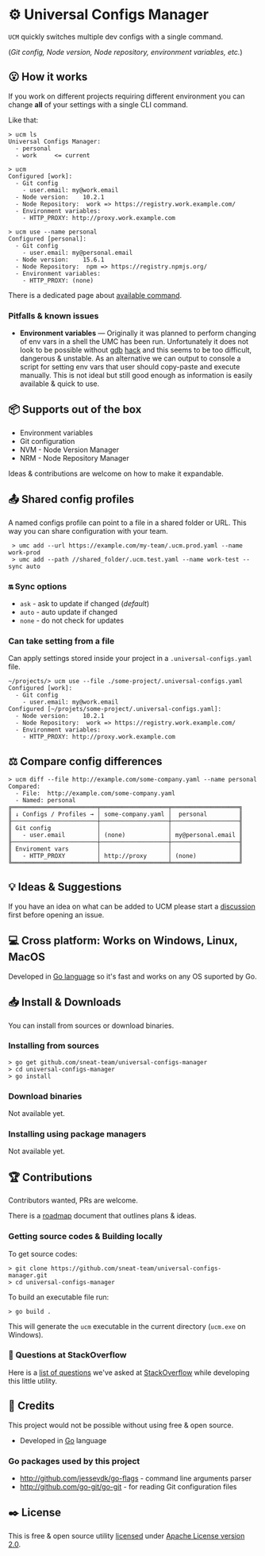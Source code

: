 # ⚙️ Universal Configs Manager

`UCM` quickly switches multiple dev configs with a single command.

(_Git config, Node version, Node repository, environment variables, etc._)

## 😮 How it works
If you work on different projects requiring different environment you can change **all** of your settings with a single CLI command.

Like that:

```
> ucm ls
Universal Configs Manager:
  - personal
  - work     <= current

> ucm
Configured [work]:
  - Git config
    - user.email: my@work.email
  - Node version:    10.2.1
  - Node Repository:  work => https://registry.work.example.com/
  - Environment variables:
    - HTTP_PROXY: http://proxy.work.example.com

> ucm use --name personal
Configured [personal]:
  - Git config
    - user.email: my@personal.email
  - Node version:    15.6.1
  - Node Repository:  npm => https://registry.npmjs.org/
  - Environment variables:
    - HTTP_PROXY: (none)
```

There is a dedicated page about [available command](commands/README.md).

### Pitfalls & known issues

- **Environment variables** &mdash; Originally it was planned to perform changing of env vars in a shell the UMC has been run.
  Unfortunately it does not look to be possible
  without [gdb](https://stackoverflow.com/a/6631034/1975086) [hack](https://stackoverflow.com/a/61801422/1975086)
  and this seems to be too difficult, dangerous & unstable.
  As an alternative we can output to console a script for setting env vars that user should copy-paste and execute manually.
  This is not ideal but still good enough as information is easily available & quick to use.

## 📦 Supports out of the box

- Environment variables
- Git configuration
- NVM - Node Version Manager
- NRM - Node Repository Manager

Ideas & contributions are welcome on how to make it expandable.

## 📤 Shared config profiles
A named configs profile can point to a file in a shared folder or URL.
This way you can share configuration with your team.
```
 > umc add --url https://example.com/my-team/.ucm.prod.yaml --name work-prod
 > umc add --path //shared_folder/.ucm.test.yaml --name work-test --sync auto
```
### 🔛 Sync options
- `ask` - ask to update if changed (_default_)
- `auto` - auto update if changed
- `none` - do not check for updates

### Can take setting from a file
Can apply settings stored inside your project in a `.universal-configs.yaml` file.
```
~/projects/> ucm use --file ./some-project/.universal-configs.yaml
Configured [work]:
  - Git config
    - user.email: my@work.email
Configured [~/projets/some-project/.universal-configs.yaml]:
  - Node version:    10.2.1
  - Node Repository:  work => https://registry.work.example.com/
  - Environment variables:
    - HTTP_PROXY: http://proxy.work.example.com
```

## ⚖️ Compare config differences
```
> ucm diff --file http://example.com/some-company.yaml --name personal
Compared:
  - File:  http://example.com/some-company.yaml
  - Named: personal
╔════════════════════════╤═══════════════════╤═══════════════════╗
║ ↓ Configs / Profiles → │ some-company.yaml │  personal         ║
╟────────────────────────┼───────────────────┼───────────────────╢
║ Git config             │                   │                   ║
║   - user.email         │ (none)            │ my@personal.email ║
╟────────────────────────┼───────────────────┼───────────────────╢
║ Enviroment vars        │                   │                   ║
║   - HTTP_PROXY         │ http://proxy      │ (none)            ║
╚════════════════════════╧═══════════════════╧═══════════════════╝
```

## 💡 Ideas & Suggestions
If you have an idea on what can be added to UCM please
start a [discussion](https://github.com/sneat-team/universal-configs-manager/discussions) first
before opening an issue.


## 💻 Cross platform: Works on Windows, Linux, MacOS
Developed in [Go language](https://golang.org/) so it's fast and works on any OS suported by Go.

## 📥 Install & Downloads
You can install from sources or download binaries.

### Installing from sources
```
> go get github.com/sneat-team/universal-configs-manager
> cd universal-configs-manager
> go install
```

### Download binaries
Not available yet.

### Installing using package managers
Not available yet.

## 🏆 Contributions
Contributors wanted, PRs are welcome.

There is a [roadmap](ROADMAP.md) document that outlines plans & ideas.

### Getting source codes & Building locally
To get source codes:
```
> git clone https://github.com/sneat-team/universal-configs-manager.git
> cd universal-configs-manager
```

To build an executable file run:
```
> go build . 
```
This will generate the `ucm` executable in the current directory (`ucm.exe` on Windows).

### 🤔 Questions at StackOverflow
Here is a [list of questions](docs/stackoverflow.md) we've asked at [StackOverflow](https://stackoverflow.com/) while developing this little utility.  

## 🤩 Credits
This project would not be possible without using free & open source.

- Developed in [Go](https://golang.org/) language

### Go packages used by this project

- http://github.com/jessevdk/go-flags - command line arguments parser
- http://github.com/go-git/go-git - for reading Git configuration files

## ✒️ License
This is free & open source utility
[licensed](LICENSE) under [Apache License version 2.0](https://www.apache.org/licenses/LICENSE-2.0).
